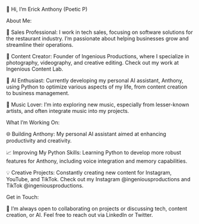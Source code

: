 👋 Hi, I’m Erick Anthony (Poetic P)

About Me:

💼 Sales Professional: I work in tech sales, focusing on software solutions for the restaurant industry. I’m passionate about helping businesses grow and streamline their operations.

🎥 Content Creator: Founder of Ingenious Productions, where I specialize in photography, videography, and creative editing. Check out my work at Ingenious Content Lab.

🤖 AI Enthusiast: Currently developing my personal AI assistant, Anthony, using Python to optimize various aspects of my life, from content creation to business management.

🎵 Music Lover: I’m into exploring new music, especially from lesser-known artists, and often integrate music into my projects.

What I’m Working On:

🌐 Building Anthony: My personal AI assistant aimed at enhancing productivity and creativity.

📈 Improving My Python Skills: Learning Python to develop more robust features for Anthony, including voice integration and memory capabilities.

💡 Creative Projects: Constantly creating new content for Instagram, YouTube, and TikTok. Check out my Instagram @ingeniousproductions and TikTok @ingeniousproductions.

Get in Touch:

💬 I’m always open to collaborating on projects or discussing tech, content creation, or AI. Feel free to reach out via LinkedIn or Twitter.

<!---
PoeticP/PoeticP is a ✨ special ✨ repository because its `README.md` (this file) appears on your GitHub profile.
You can click the Preview link to take a look at your changes.
--->
